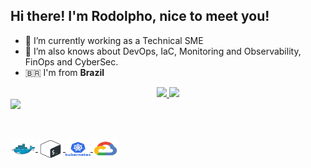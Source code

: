 ## Hi there! I'm Rodolpho, nice to meet you!

- 🔭 I’m currently working as a Technical SME
- 🌱 I’m also knows about DevOps, IaC, Monitoring and Observability, FinOps and CyberSec.
- 🇧🇷 I'm from **Brazil**

<div align="center">
  <a href="https://github.com/rodolphobarbosa">
  <img height="160em" src="https://github-readme-stats.vercel.app/api?username=rodolphobarbosa&show_icons=true&count_private=true&theme=dracula&include_all_commits=true"/>
  <img height="160em" src="https://github-readme-stats.vercel.app/api/top-langs/?username=rodolphobarbosa&layout=compact&count_private=true&langs_count=8&exclude_repo=github-readme-stats&theme=dracula"/>
</div>

 
<div>
    <a href="https://www.linkedin.com/in/rodolphobarbosa" target="_blank"><img src="https://img.shields.io/badge/-LinkedIn-%230077B5?style=for-the-badge&logo=linkedin&logoColor=white" target="_blank"></a> 
</div>

  ##
  
<div style="display: inline_block"><br>
  <a href="https://github.com/rodolphobarbosa" target="_blank">
  <img align="center" alt="Rods-Docker" height="30" width="40" src="https://raw.githubusercontent.com/devicons/devicon/master/icons/docker/docker-original.svg">
  <img align="center" alt="Rod-Bash" height="30" width="40" src="https://raw.githubusercontent.com/devicons/devicon/master/icons/bash/bash-original.svg">
  <img align="center" alt="Rods-Docker" height="30" width="40" src="https://raw.githubusercontent.com/devicons/devicon/master/icons/kubernetes/kubernetes-plain-wordmark.svg">
  <img align="center" alt="Rods-gcp" height="30" width="40" src="https://raw.githubusercontent.com/devicons/devicon/master/icons/googlecloud/googlecloud-original.svg">
</div>

